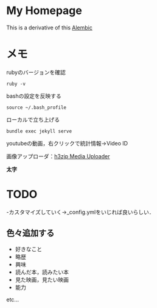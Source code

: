 # My Homepage

<!-- markdownlint-disable-next-line -->
This is a derivative of this [Alembic](https://github.com/daviddarnes/alembic)
  <!-- markdownlint-disable-next-line -->


# メモ
rubyのバージョンを確認
```shell
ruby -v
```

bashの設定を反映する
```shell
source ~/.bash_profile
```

ローカルで立ち上げる
```shell
bundle exec jekyll serve
```

youtubeの動画，右クリックで統計情報→Video ID

画像アップローダ：[h3zjp Media Uploader](https://ul.h3z.jp/)

<b> 太字 </b>




# TODO
-カスタマイズしていく→_config.ymlをいじれば良いらしい．

## 色々追加する
- 好きなこと
- 略歴
- 興味
- 読んだ本，読みたい本
- 見た映画，見たい映画
- 能力

etc...



